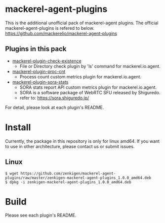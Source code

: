 # mackerel-agent-plugins
This is the additional unofficial pack of mackerel-agent plugins.
The official mackerel-agent-plugins is refered to below.
https://github.com/mackerelio/mackerel-agent-plugins

## Plugins in this pack

* [mackerel-plugin-check-existence](./mackerel-plugin-check-existence/README.md)
  - File or Directory check plugin by 'ls' command for mackerel.io.agent.
* [mackerel-plugin-proc-cnt](./mackerel-plugin-proc-cnt/README.md)
  - Process count custom metrics plugin for mackerel.io.agent.
* [mackerel-plugin-sora-stats](./mackerel-plugin-sora-stats/README.md)
  - SORA stats report API custom metrics plugin for mackerel.io.agent.
  - SORA is a software package of WebRTC SFU released by Shiguredo.
  - refer to: https://sora.shiguredo.jp/

For detail, please look at each plugin's README.

# Install

Currently, the package in this repository is only for linux amd64.
If you want to use in other architecture, please contact us or submit issues.

## Linux

```
$ wget https://github.com/zenkigen/mackerel-agent-plugins/raw/master/zenkigen-mackerel-agent-plugins_1.0.0_amd64.deb
$ dpkg -i zenkigen-mackerel-agent-plugins_1.0.0_amd64.deb
```

# Build

Please see each plugin's README.
